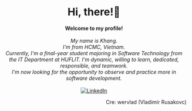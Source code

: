 <h1 align="center">Hi, there!👋</h1>

<p align="center">
    <b>Welcome to my profile!</b><br><br>
    <i>
        My name is Khang.<br>
        I'm from HCMC, Vietnam.<br>
        Currently, I'm a final-year student majoring in Software Technology from the IT Department at HUFLIT. I'm dynamic, willing to learn, dedicated, responsible, and teamwork. <br>
        I'm now looking for the opportunity to observe and practice more in software development.<br>
    </i><br>
    <a href="https://www.linkedin.com/in/diemkhangnt-47a0a9234">
        <img src="https://img.shields.io/badge/LinkedIn-blue?style=flat-square&logo=linkedin" alt="LinkedIn">
    </a>
</p>
<p align="right">
    Cre: wervlad (Vladimir Rusakovc)
</p>
<!--
**diemkhangNT/diemkhangnt** is a ✨ _special_ ✨ repository because its `README.md` (this file) appears on your GitHub profile.

Here are some ideas to get you started:

- 🔭 I’m currently working on ...
- 🌱 I’m currently learning ...
- 👯 I’m looking to collaborate on ...
- 🤔 I’m looking for help with ...
- 💬 Ask me about ...
- 📫 How to reach me: ...
- 😄 Pronouns: ...
- ⚡ Fun fact: ...
-->
